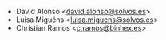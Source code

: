 - David Alonso \<<david.alonso@solvos.es>\>
- Luisa Miguéns \<<luisa.miguens@solvos.es>\>
- Christian Ramos \<<c.ramos@binhex.es>\>

